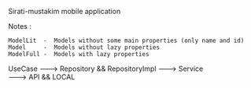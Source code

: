 Sirati-mustakim mobile application

Notes :

    ModelLit  -  Models without some main properties (only name and id)
    Model     -  Models without lazy properties
    ModelFull -  Models with lazy properties

UseCase
--->
Repository && RepositoryImpl
--->
Service  
--->
API && LOCAL
